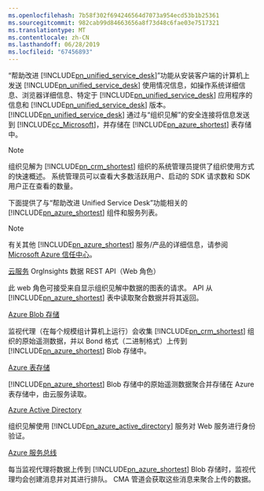 ```yaml
---
ms.openlocfilehash: 7b58f302f694246564d7073a954ecd53b1b25361
ms.sourcegitcommit: 982cab99d84663656a8f73d48c6fae03e7517321
ms.translationtype: MT
ms.contentlocale: zh-CN
ms.lasthandoff: 06/28/2019
ms.locfileid: "67456893"
---
```

“帮助改进 [!INCLUDE[pn_unified_service_desk](pn-unified-service-desk.md)]”功能从安装客户端的计算机上发送 [!INCLUDE[pn_unified_service_desk](pn-unified-service-desk.md)] 使用情况信息，如操作系统详细信息、浏览器详细信息、特定于 [!INCLUDE[pn_unified_service_desk](../includes/pn-unified-service-desk.md)] 应用程序的信息和 [!INCLUDE[pn_unified_service_desk](pn-unified-service-desk.md)] 版本。 [!INCLUDE[pn_unified_service_desk](pn-unified-service-desk.md)] 通过与“组织见解”的安全连接将信息发送到 [!INCLUDE[cc_Microsoft](cc-microsoft.md)]，并存储在 [!INCLUDE[pn_azure_shortest](pn-azure-shortest.md)] 表存储中。
  
> [!NOTE]
>  组织见解为 [!INCLUDE[pn_crm_shortest](pn-crm-shortest.md)] 组织的系统管理员提供了组织使用方式的快速概述。 系统管理员可以查看大多数活跃用户、启动的 SDK 请求数和 SDK 用户正在查看的数量。
  
 下面提供了与“帮助改进 Unified Service Desk”功能相关的 [!INCLUDE[pn_azure_shortest](pn-azure-shortest.md)] 组件和服务列表。  
  
> [!NOTE]
>  有关其他 [!INCLUDE[pn_azure_shortest](pn-azure-shortest.md)] 服务/产品的详细信息，请参阅 [Microsoft Azure 信任中心](https://azure.microsoft.com/support/trust-center/)。  
  
 [云服务](https://azure.microsoft.com/services/cloud-services/) OrgInsights 数据 REST API（Web 角色）  
  
 此 web 角色可接受来自显示组织见解中数据的图表的请求。 API 从 [!INCLUDE[pn_azure_shortest](pn-azure-shortest.md)] 表中读取聚合数据并将其返回。  
  
 [Azure Blob 存储](https://azure.microsoft.com/services/storage/blobs/)  
  
 监视代理（在每个规模组计算机上运行）会收集 [!INCLUDE[pn_crm_shortest](pn-crm-shortest.md)] 组织的原始遥测数据，并以 Bond 格式（二进制格式）上传到 [!INCLUDE[pn_azure_shortest](pn-azure-shortest.md)] Blob 存储中。  
  
 [Azure 表存储](https://azure.microsoft.com/services/storage/tables/)  
  
 [!INCLUDE[pn_azure_shortest](pn-azure-shortest.md)] Blob 存储中的原始遥测数据聚合并存储在 Azure 表存储中，由云服务读取。  
  
 [Azure Active Directory](https://azure.microsoft.com/services/active-directory/)  
  
 组织见解使用 [!INCLUDE[pn_azure_active_directory](pn-azure-active-directory.md)] 服务对 Web 服务进行身份验证。  
  
 [Azure 服务总线](https://azure.microsoft.com/services/service-bus/)  
  
 每当监视代理将数据上传到 [!INCLUDE[pn_azure_shortest](pn-azure-shortest.md)] Blob 存储时，监视代理均会创建消息并对其进行排队。 CMA 管道会获取这些消息来聚合上传的数据。
